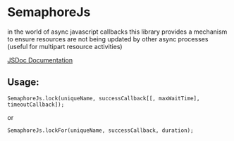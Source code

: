 SemaphoreJs
===========

in the world of async javascript callbacks this library provides a mechanism to ensure resources are not being updated by other async processes (useful for multipart resource activities)

[JSDoc Documentation](http://rawgit.com/bicarbon8/SemaphoreJs/master/out/SemaphoreJs.html)

## Usage:

```
SemaphoreJs.lock(uniqueName, successCallback[[, maxWaitTime], timeoutCallback]);
```
or
```
SemaphoreJs.lockFor(uniqueName, successCallback, duration);
```
